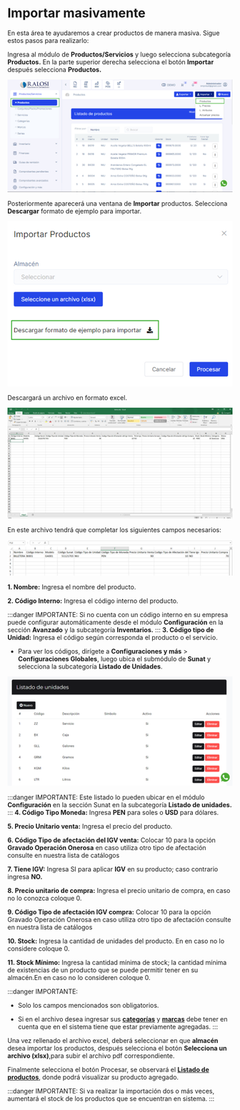 # Importar masivamente

En esta área te ayudaremos a crear productos de manera masiva. Sigue estos pasos para realizarlo:

Ingresa al módulo de **Productos/Servicios** y luego selecciona subcategoría **Productos.**
En la parte superior derecha selecciona el botón **Importar** después selecciona **Productos.**

![img1](img/Importar-masivamente_01.jpg)

Posteriormente aparecerá una ventana de **Importar** productos. Selecciona **Descargar** formato de ejemplo para importar.

![img2](img/Importar-masivamente_02.jpg)

Descargará un archivo en formato excel.

![img3](img/Importar-masivamente_03.jpg)

En este archivo tendrá que completar los siguientes campos necesarios:

![img4](img/Importar-masivamente_04.jpg)

**1.  Nombre:** Ingresa el nombre del producto.

**2.  Código Interno:** Ingresa el código interno del producto.

:::danger IMPORTANTE:
Si no cuenta con un código interno en su empresa puede configurar automáticamente desde el módulo **Configuración** en la sección **Avanzado** y la subcategoría **Inventarios.**
:::
**3.  Código tipo de Unidad:** Ingresa el código según corresponda el producto o el servicio.

- Para ver los códigos, dirígete a **Configuraciones y más** > **Configuraciones Globales**, luego ubica el submódulo de **Sunat** y selecciona la subcategoría **Listado de Unidades**.

![Alt text](img/Importar-masivamente_05.jpg)

:::danger IMPORTANTE:
Este listado lo pueden ubicar en el módulo **Configuración** en la sección Sunat en la subcategoría **Listado de unidades.**
:::
**4.  Código Tipo Moneda:** Ingresa **PEN** para soles o **USD** para dólares.

**5.  Precio Unitario venta:** Ingresa el precio del producto.

**6.  Código Tipo de afectación del IGV venta:** Colocar 10 para la opción **Gravado Operación Onerosa** en caso utiliza otro tipo de afectación consulte en nuestra lista de catálogos

**7.  Tiene IGV:** Ingresa SI para aplicar **IGV** en su producto; caso contrario ingresa **NO.**

**8.  Precio unitario de compra:** Ingresa el precio unitario de compra, en caso no lo conozca coloque 0.

**9.  Código Tipo de afectación IGV compra:** Colocar 10 para la opción Gravado Operación Onerosa en caso utiliza otro tipo de afectación consulte en nuestra lista de catálogos

**10.   Stock:** Ingresa la cantidad de unidades del producto. En en caso no lo considere coloque 0.

**11.   Stock Mínimo:** Ingresa la cantidad mínima de stock; la cantidad mínima de existencias de un producto que se puede permitir tener en su almacén.En en caso no lo consideren coloque 0.

:::danger IMPORTANTE:
- Solo los campos mencionados son obligatorios.

- Si en el archivo desea ingresar sus **[categorías](https://manual.uio.la/Pro7/modulos/Esenciales/productos-servicios/Gestionar-mis-categorias)** y **[marcas](https://manual.uio.la/Pro7/modulos/Esenciales/productos-servicios/Gestionar-mis-marcas)** debe tener en cuenta que en el sistema tiene que estar previamente agregadas.
:::

Una vez rellenado el archivo excel, deberá seleccionar en que **almacén** desea importar los productos, después selecciona el botón **Selecciona un archivo (xlsx)**,para subir el archivo pdf correspondiente.

Finalmente selecciona el botón Procesar, se observará el **[Listado de productos](https://manual.uio.la/Pro7/modulos/Esenciales/productos-servicios/Lista-de-productos)**, donde podrá visualizar su producto agregado.

:::danger IMPORTANTE:
Si va realizar la importación dos o más veces, aumentará el stock de los productos que se encuentran en sistema.
:::
